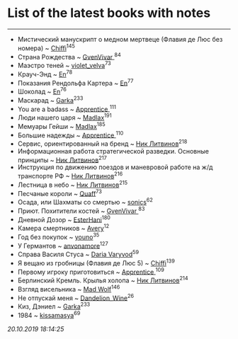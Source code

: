 # List of the latest books with notes
---

* Мистический манускрипт о медном мертвеце (Флавия де Люс без номера) ~ [Chiffi](users/105/105831994080785626680-google)<sup>145</sup>
* Страна Рождества ~ [GvenVivar ](users/158/158266434925901-facebook)<sup>84</sup>
* Маэстро теней ~ [violet_velva](users/116/116961712580551399099-google)<sup>73</sup>
* Крауч-Энд ~ [En](users/333/333646551-vkontakte)<sup>78</sup>
* Показания Рендольфа Картера ~ [En](users/333/333646551-vkontakte)<sup>77</sup>
* Шоколад ~ [En](users/333/333646551-vkontakte)<sup>76</sup>
* Маскарад ~ [Garka](users/115/115753719718250012620-google)<sup>233</sup>
* You are a badass ~ [Apprentice ](users/528/52821952-vkontakte)<sup>111</sup>
* Люди нашего царя ~ [Madlax](users/158/158304782-vkontakte)<sup>191</sup>
* Мемуары Гейши ~ [Madlax](users/158/158304782-vkontakte)<sup>185</sup>
* Большие надежды ~ [Apprentice ](users/528/52821952-vkontakte)<sup>110</sup>
* Сервис, ориентированный на бренд ~ [Ник Литвинов](users/241/241974816-vkontakte)<sup>218</sup>
* Информационная работа стратегической разведки. Основные принципы ~ [Ник Литвинов](users/241/241974816-vkontakte)<sup>217</sup>
* Инструкция по движению поездов и маневровой работе на ж/д транспорте РФ ~ [Ник Литвинов](users/241/241974816-vkontakte)<sup>216</sup>
* Лестница в небо ~ [Ник Литвинов](users/241/241974816-vkontakte)<sup>215</sup>
* Песчаные короли ~ [Quaff](users/122/12267158-vkontakte)<sup>73</sup>
* Осада, или Шахматы со смертью ~ [sonics](users/588/5880221-vkontakte)<sup>62</sup>
* Приют. Похитители костей ~ [GvenVivar ](users/158/158266434925901-facebook)<sup>83</sup>
* Дневной Дозор ~ [EsterHani](users/305/30558181-vkontakte)<sup>180</sup>
* Камера смертников ~ [Avery](users/567/56734832-yandex)<sup>12</sup>
* Год без покупок ~ [youno](users/302/302928912-vkontakte)<sup>35</sup>
* У Германтов ~ [anvonamore](users/595/5957175-vkontakte)<sup>127</sup>
* Справа Василя Стуса ~ [Daria Varyvod](users/829/829893410524253-facebook)<sup>59</sup>
* Я вещаю из гробницы (Флавия де Люс 5) ~ [Chiffi](users/105/105831994080785626680-google)<sup>139</sup>
* Первому игроку приготовиться ~ [Apprentice ](users/528/52821952-vkontakte)<sup>109</sup>
* Берлинский Кремль. Крылья холопа ~ [Ник Литвинов](users/241/241974816-vkontakte)<sup>214</sup>
* Взгляд висельника ~ [Mad Wolf](users/947/94738840-vkontakte)<sup>146</sup>
* Не отпускай меня ~ [Dandelion_Wine](users/586/58602788-vkontakte)<sup>26</sup>
* Киз, Дэниел ~ [Garka](users/115/115753719718250012620-google)<sup>233</sup>
* 1984 ~ [kissamasya](users/684/68439978-vkontakte)<sup>69</sup>


_20.10.2019 18:14:25_
